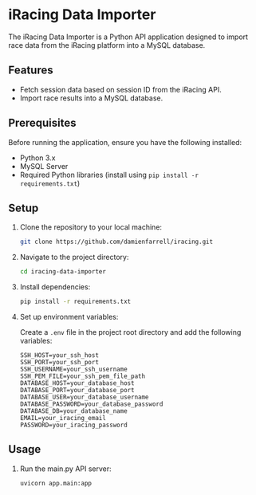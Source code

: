 # iRacing Data Importer

The iRacing Data Importer is a Python API application designed to import race data from the iRacing platform into a MySQL database.

## Features

- Fetch session data based on session ID from the iRacing API.
- Import race results into a MySQL database.

## Prerequisites

Before running the application, ensure you have the following installed:

- Python 3.x
- MySQL Server
- Required Python libraries (install using `pip install -r requirements.txt`)

## Setup

1. Clone the repository to your local machine:

    ```bash
    git clone https://github.com/damienfarrell/iracing.git
    ```

2. Navigate to the project directory:

    ```bash
    cd iracing-data-importer
    ```

3. Install dependencies:

    ```bash
    pip install -r requirements.txt
    ```

4. Set up environment variables:

    Create a `.env` file in the project root directory and add the following variables:

    ```dotenv
    SSH_HOST=your_ssh_host
    SSH_PORT=your_ssh_port
    SSH_USERNAME=your_ssh_username
    SSH_PEM_FILE=your_ssh_pem_file_path
    DATABASE_HOST=your_database_host
    DATABASE_PORT=your_database_port
    DATABASE_USER=your_database_username
    DATABASE_PASSWORD=your_database_password
    DATABASE_DB=your_database_name
    EMAIL=your_iracing_email
    PASSWORD=your_iracing_password
    ```

## Usage

1. Run the main.py API server:

    ```bash
    uvicorn app.main:app
    ```
